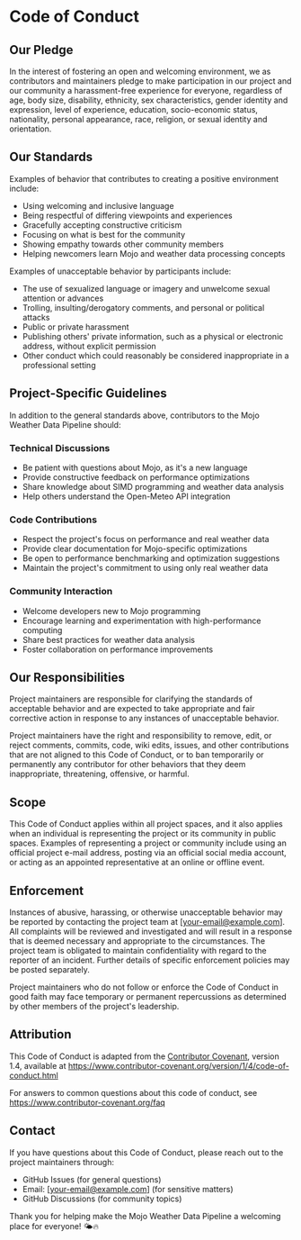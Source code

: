 # Code of Conduct

## Our Pledge

In the interest of fostering an open and welcoming environment, we as contributors and maintainers pledge to make participation in our project and our community a harassment-free experience for everyone, regardless of age, body size, disability, ethnicity, sex characteristics, gender identity and expression, level of experience, education, socio-economic status, nationality, personal appearance, race, religion, or sexual identity and orientation.

## Our Standards

Examples of behavior that contributes to creating a positive environment include:

* Using welcoming and inclusive language
* Being respectful of differing viewpoints and experiences
* Gracefully accepting constructive criticism
* Focusing on what is best for the community
* Showing empathy towards other community members
* Helping newcomers learn Mojo and weather data processing concepts

Examples of unacceptable behavior by participants include:

* The use of sexualized language or imagery and unwelcome sexual attention or advances
* Trolling, insulting/derogatory comments, and personal or political attacks
* Public or private harassment
* Publishing others' private information, such as a physical or electronic address, without explicit permission
* Other conduct which could reasonably be considered inappropriate in a professional setting

## Project-Specific Guidelines

In addition to the general standards above, contributors to the Mojo Weather Data Pipeline should:

### Technical Discussions
* Be patient with questions about Mojo, as it's a new language
* Provide constructive feedback on performance optimizations
* Share knowledge about SIMD programming and weather data analysis
* Help others understand the Open-Meteo API integration

### Code Contributions
* Respect the project's focus on performance and real weather data
* Provide clear documentation for Mojo-specific optimizations
* Be open to performance benchmarking and optimization suggestions
* Maintain the project's commitment to using only real weather data

### Community Interaction
* Welcome developers new to Mojo programming
* Encourage learning and experimentation with high-performance computing
* Share best practices for weather data analysis
* Foster collaboration on performance improvements

## Our Responsibilities

Project maintainers are responsible for clarifying the standards of acceptable behavior and are expected to take appropriate and fair corrective action in response to any instances of unacceptable behavior.

Project maintainers have the right and responsibility to remove, edit, or reject comments, commits, code, wiki edits, issues, and other contributions that are not aligned to this Code of Conduct, or to ban temporarily or permanently any contributor for other behaviors that they deem inappropriate, threatening, offensive, or harmful.

## Scope

This Code of Conduct applies within all project spaces, and it also applies when an individual is representing the project or its community in public spaces. Examples of representing a project or community include using an official project e-mail address, posting via an official social media account, or acting as an appointed representative at an online or offline event.

## Enforcement

Instances of abusive, harassing, or otherwise unacceptable behavior may be reported by contacting the project team at [your-email@example.com]. All complaints will be reviewed and investigated and will result in a response that is deemed necessary and appropriate to the circumstances. The project team is obligated to maintain confidentiality with regard to the reporter of an incident. Further details of specific enforcement policies may be posted separately.

Project maintainers who do not follow or enforce the Code of Conduct in good faith may face temporary or permanent repercussions as determined by other members of the project's leadership.

## Attribution

This Code of Conduct is adapted from the [Contributor Covenant](https://www.contributor-covenant.org), version 1.4, available at https://www.contributor-covenant.org/version/1/4/code-of-conduct.html

For answers to common questions about this code of conduct, see https://www.contributor-covenant.org/faq

## Contact

If you have questions about this Code of Conduct, please reach out to the project maintainers through:

- GitHub Issues (for general questions)
- Email: [your-email@example.com] (for sensitive matters)
- GitHub Discussions (for community topics)

Thank you for helping make the Mojo Weather Data Pipeline a welcoming place for everyone! 🌤️🔥
